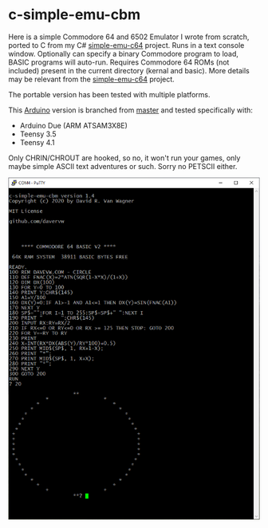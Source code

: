 # c-simple-emu-cbm #

Here is a simple Commodore 64 and 6502 Emulator I wrote from scratch, ported to C from my C# [simple-emu-c64](https://github.com/davervw/simple-emu-c64) project.  Runs in a text console window.  Optionally can specify a binary Commodore program to load, BASIC programs will auto-run.   Requires Commodore 64 ROMs (not included) present in the current directory (kernal and basic).   More details may be relevant from the [simple-emu-c64](https://github.com/davervw/simple-emu-c64) project.

The portable version has been tested with multiple platforms.

This [Arduino](https://github.com/davervw/c-simple-emu6502-cbm/tree/arduino) version is branched from [master](https://github.com/davervw/c-simple-emu6502-cbm/tree/master) and tested specifically with:

* Arduino Due (ARM ATSAM3X8E)
* Teensy 3.5
* Teensy 4.1

Only CHRIN/CHROUT are hooked, so no, it won't run your games, only maybe simple ASCII text adventures or such.  Sorry no PETSCII either.

![circle.bas](https://github.com/davervw/c-simple-emu6502-cbm/raw/arduino/circle.png)
